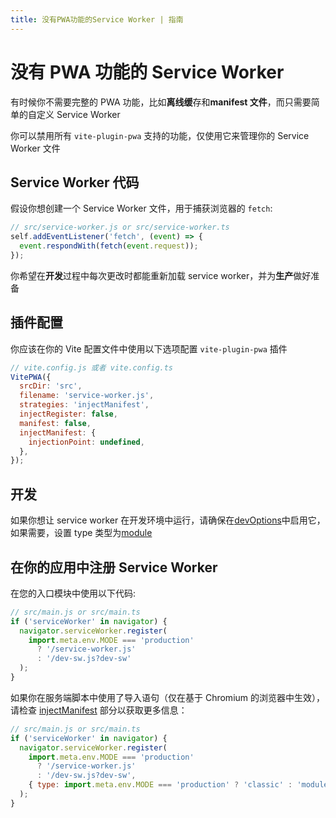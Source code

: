 ```yaml
---
title: 没有PWA功能的Service Worker | 指南
---
```


# 没有 PWA 功能的 Service Worker

有时候你不需要完整的 PWA 功能，比如**离线缓**存和**manifest 文件**，而只需要简单的自定义 Service Worker

你可以禁用所有 `vite-plugin-pwa` 支持的功能，仅使用它来管理你的 Service Worker 文件

## Service Worker 代码

假设你想创建一个 Service Worker 文件，用于捕获浏览器的 `fetch`:

```js
// src/service-worker.js or src/service-worker.ts
self.addEventListener('fetch', (event) => {
  event.respondWith(fetch(event.request));
});
```

你希望在**开发**过程中每次更改时都能重新加载 service worker，并为**生产**做好准备

## 插件配置

你应该在你的 Vite 配置文件中使用以下选项配置 `vite-plugin-pwa` 插件

```js
// vite.config.js 或者 vite.config.ts
VitePWA({
  srcDir: 'src',
  filename: 'service-worker.js',
  strategies: 'injectManifest',
  injectRegister: false,
  manifest: false,
  injectManifest: {
    injectionPoint: undefined,
  },
});
```

## 开发

如果你想让 service worker 在开发环境中运行，请确保在[devOptions](/guide/development#plugin-configuration)中启用它，如果需要，设置 type 类型为[module](/guide/development#injectmanifest-策略)

## 在你的应用中注册 Service Worker

在您的入口模块中使用以下代码:

```js
// src/main.js or src/main.ts
if ('serviceWorker' in navigator) {
  navigator.serviceWorker.register(
    import.meta.env.MODE === 'production'
      ? '/service-worker.js'
      : '/dev-sw.js?dev-sw'
  );
}
```

如果你在服务端脚本中使用了导入语句（仅在基于 Chromium 的浏览器中生效），请检查 [injectManifest](/guide/development.html#injectmanifest-策略) 部分以获取更多信息：

```js
// src/main.js or src/main.ts
if ('serviceWorker' in navigator) {
  navigator.serviceWorker.register(
    import.meta.env.MODE === 'production'
      ? '/service-worker.js'
      : '/dev-sw.js?dev-sw',
    { type: import.meta.env.MODE === 'production' ? 'classic' : 'module' }
  );
}
```
